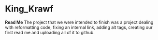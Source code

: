 # King_Krawf
**Read Me** 
The project that we were intended to finish was a project dealing with reformatting code, fixing an internal link, adding alt tags, creating our first read me and uploading all of it to github. 
